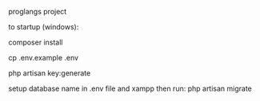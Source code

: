 proglangs project 


to startup (windows):

composer install

cp .env.example .env

php artisan key:generate

setup database name in .env file and xampp then run:
php artisan migrate

